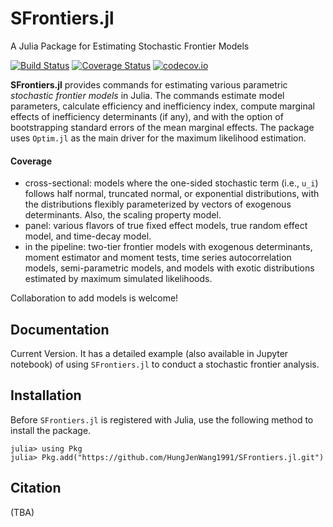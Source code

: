 # SFrontiers.jl
A Julia Package for Estimating Stochastic Frontier Models

[![Build Status](https://travis-ci.com/HungJenWang1991/SFrontiers.jl.svg?branch=master)](https://travis-ci.com/HungJenWang1991/SFrontiers.jl)
[![Coverage Status](https://coveralls.io/repos/github/HungJenWang1991/SFrontiers.jl/badge.svg?branch=master)](https://coveralls.io/github/HungJenWang1991/SFrontiers.jl?branch=master)
[![codecov.io](https://codecov.io/github/HungJenWang1991/SFrontiers.jl/coverage.svg?branch=master)](https://codecov.io/github/HungJenWang1991/SFrontiers.jl?branch=master)


__SFrontiers.jl__ provides commands for estimating various parametric _stochastic frontier models_ in Julia. The commands estimate model parameters, calculate efficiency and inefficiency index, compute marginal effects of inefficiency determinants (if any), and with the option of bootstrapping standard errors of the mean marginal effects. The package uses `Optim.jl` as the main driver for the maximum likelihood estimation.

#### Coverage
* cross-sectional: models where the one-sided stochastic term (i.e., ``u_i``) follows half normal, truncated normal, or exponential distributions, with the distributions flexibly parameterized by vectors of exogenous determinants. Also, the scaling property model. 
* panel: various flavors of true fixed effect models, true random effect model, and time-decay model.
* in the pipeline: two-tier frontier models with exogenous determinants, moment estimator and moment tests, time series autocorrelation models, semi-parametric models, and models with exotic distributions estimated by maximum simulated likelihoods.

Collaboration to add models is welcome!


## Documentation

Current Version. It has a detailed example (also available in Jupyter notebook) of using `SFrontiers.jl` to conduct a stochastic frontier analysis.

## Installation

Before `SFrontiers.jl` is registered with Julia, use the following method to install the package.

    julia> using Pkg
    julia> Pkg.add("https://github.com/HungJenWang1991/SFrontiers.jl.git")

## Citation

(TBA)
